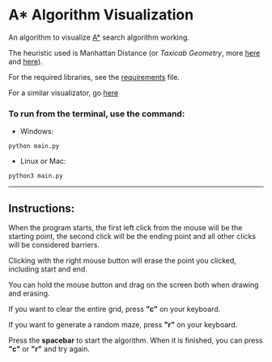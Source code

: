 # A* Algorithm Visualization

An algorithm to visualize [A*](https://en.wikipedia.org/wiki/A*_search_algorithm) search algorithm working.

The heuristic used is Manhattan Distance (or *Taxicab Geometry*, more [here](https://en.wikipedia.org/wiki/Taxicab_geometry) and [here](https://xlinux.nist.gov/dads/HTML/manhattanDistance.html)).

For the required libraries, see the [requirements](../master/requirements.txt) file.

For a similar visualizator, go [here](https://github.com/EduardoLisboa/Dijsktra-Visualization)

### To run from the terminal, use the command:
* Windows:
```
python main.py
```
* Linux or Mac:
```
python3 main.py
```
------
## Instructions:
When the program starts, the first left click from the mouse will be the starting point, the second click will be the ending point and all other clicks will be considered barriers.

Clicking with the right mouse button will erase the point you clicked, including start and end.

You can hold the mouse button and drag on the screen both when drawing and erasing.

If you want to clear the entire grid, press **"c"** on your keyboard.

If you want to generate a random maze, press **"r"** on your keyboard.

Press the **spacebar** to start the algorithm. When it is finished, you can press **"c"** or **"r"** and try again.
